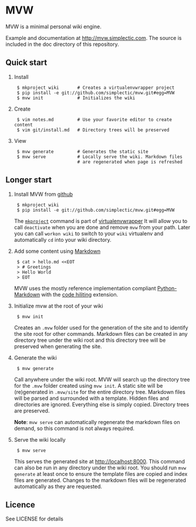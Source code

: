 # MVW

MVW is a minimal personal wiki engine.

Example and documentation at <http://mvw.simplectic.com>.  The source is 
included in the doc directory of this repository.

## Quick start
    
1. Install

        $ mkproject wiki       # Creates a virtualenvwrapper project
        $ pip install -e git://github.com/simplectic/mvw.git#egg=MVW
        $ mvw init             # Initializes the wiki 

2. Create

        $ vim notes.md         # Use your favorite editor to create content
        $ vim git/install.md   # Directory trees will be preserved

3. View

        $ mvw generate         # Generates the static site
        $ mvw serve            # Locally serve the wiki. Markdown files
                               # are regenerated when page is refreshed

## Longer start

1. Install MVW from [github][1]

        $ mkproject wiki 
        $ pip install -e git://github.com/simplectic/mvw.git#egg=MVW

    The [`mkproject`][3] command is part of [virtualenvwrapper][2]
    It will allow you to call `deactivate` when you are done and 
    remove `mvw` from your path.  Later you can call `workon wiki` 
    to switch to your `wiki` virtualenv and automatically `cd` into
    your wiki directory.


2. Add some content using [Markdown][4]

        $ cat > hello.md <<EOT
        > # Greetings
        > Hello World
        > EOT

    MVW uses the mostly reference implementation compliant 
    [Python-Markdown][5] with the [code hiliting][6] extension.
    
3. Initialize mvw at the root of your wiki

        $ mvw init

    Creates an `.mvw` folder used for the generation of the site
    and to identify the site root for other commands.  Markdown files 
    can be created in any directory tree under the wiki root and this
    directory tree will be preserved when generating the site.

4. Generate the wiki

        $ mvw generate

    Call anywhere under the wiki root. MVW will search up the directory 
    tree for the `.mvw` folder created using `mvw init`.  A static site
    will be (re)generated in `.mvw/site` for the entire directory tree. 
    Markdown files will be parsed and surrounded with a template. Hidden 
    files and directories are ignored. Everything else is simply copied. 
    Directory trees are preserved.
    
    **Note**: `mvw serve` can automatically regenerate the markdown files 
    on demand, so this command is not always required.

5. Serve the wiki locally

        $ mvw serve

    This serves the generated site at <http://localhost:8000>. This command
    can also be run in any directory under the wiki root.  You should run
    `mvw generate` at least once to ensure the template files are copied
    and index files are generated. Changes to the markdown files will
    be regenerated automatically as they are requested.


[1]: http://github.com/simplectic/mvw
[2]: http://www.doughellmann.com/docs/virtualenvwrapper/
[3]: http://www.doughellmann.com/docs/virtualenvwrapper/command_ref.html#project-directory-management
[4]: http://daringfireball.net/projects/markdown/
[5]: http://www.freewisdom.org/projects/python-markdown
[6]: /examples/code.html

## Licence
See LICENSE for details

